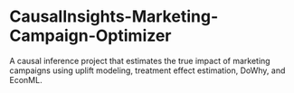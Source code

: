# CausalInsights-Marketing-Campaign-Optimizer
A causal inference project that estimates the true impact of marketing campaigns using uplift modeling, treatment effect estimation, DoWhy, and EconML.
